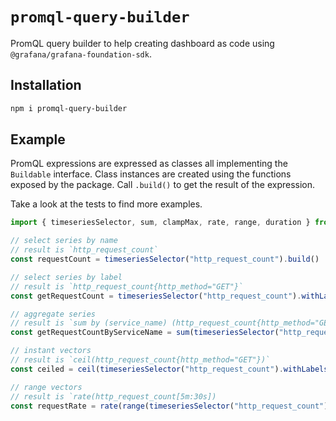 # `promql-query-builder`

PromQL query builder to help creating dashboard as code using `@grafana/grafana-foundation-sdk`.

## Installation

```bash
npm i promql-query-builder
```

## Example

PromQL expressions are expressed as classes all implementing the `Buildable` interface.
Class instances are created using the functions exposed by the package.
Call `.build()` to get the result of the expression.

Take a look at the tests to find more examples.

```typescript
import { timeseriesSelector, sum, clampMax, rate, range, duration } from "promql-query-builder"

// select series by name
// result is `http_request_count`
const requestCount = timeseriesSelector("http_request_count").build()

// select series by label
// result is `http_request_count{http_method="GET"}`
const getRequestCount = timeseriesSelector("http_request_count").withLabels({ http_method: "GET" }).build()

// aggregate series
// result is `sum by (service_name) (http_request_count{http_method="GET"})`
const getRequestCountByServiceName = sum(timeseriesSelector("http_request_count").withLabels({ http_method: "GET" })).by([ "service_name" ]).build()

// instant vectors 
// result is `ceil(http_request_count{http_method="GET"})`
const ceiled = ceil(timeseriesSelector("http_request_count").withLabels({ http_method: "GET" })).build()

// range vectors
// result is `rate(http_request_count[5m:30s])
const requestRate = rate(range(timeseriesSelector("http_request_count")), [ duration.minutes(5), duration.seconds(30) ]).build()
```